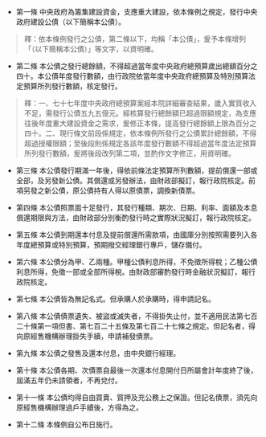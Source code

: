 * 第一條 中央政府為籌集建設資金，支應重大建設，依本條例之規定，發行中央政府建設公債（以下簡稱本公債）。

> 釋：依本條例發行之公債，第二條以下，均稱「本公債」，爰予本條增列「（以下簡稱本公債）」等文字，以資明確。

* 第二條 本公債之發行總餘額，不得超過當年度中央政府總預算歲出總額百分之四十。本公債年度發行數額，由行政院依當年度中央政府總預算及特別預算法定預算所列發行數額，核定發行。

> 釋：一、七十七年度中央政府總預算案經本院詳細審查結果，歲入實質收入不足，需發行公債五九五億元。經核算發行總餘額已超過限額規定，為支應往後年度重大建設資金之需求，爰修正本條，提高發行總餘額上限為百分之四十。二、現行條文前段係規定，依本條例所發行之公債累計總餘額，不得超過授權限額；至後段則係規定各該年度發行數額不得超過當年度法定預算所列發行數額，爰將後段改列第二項，並酌作文字修正，用資明確。

* 第三條 本公債發行期滿一年後，得依前條法定預算所列數額，提前償還一部或全部，及另發新公債。其償還或另發辦法，由財政部擬訂，報行政院核定。前項另發之新公債，原公債持有人得以原債票，調換新債票。

* 第四條 本公債照票面十足發行，其發行種類、期次、日期、利率、面額及本息償還期限與方法，由財政部分別衡酌發行時之實際狀況擬訂，報行政院核定。

* 第五條 本公債到期還本付息及提前償還所需款項，由國庫分別按照需要列入各年度總預算或特別預算，預期撥交經理銀行專戶，儲存備付。

* 第六條 本公債分為甲、乙兩種。甲種公債利息所得，不免徵所得稅；乙種公債利息所得，免徵一部或全部所得稅。由財政部審酌發行時金融狀況擬訂，報行政院核定。

* 第七條 本公債皆為無記名式。但承購人於承購時，得申請記名。

* 第八條 本公債債票遺失、被盜或滅失者，不得掛失止付，並不適用民法第七百二十條第一項但書、第七百二十五條及第七百二十七條之規定。但記名者，得向原經售機構辦理掛失手續，申請補發債票。

* 第九條 本公債之發售及還本付息，由中央銀行經理。

* 第十條 本公債各期、次債票自最後一次還本付息開付日所屬會計年度終了後，屆滿五年仍未請領者，不再兌付。

* 第十一條 本公債均得自由買賣、質押及充公務上之保證。但記名債票，須先向原經售機構辦理過戶手續後，方得為之。

* 第十二條 本條例自公布日施行。

